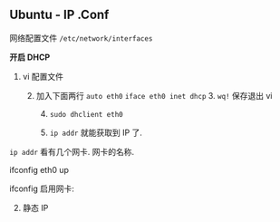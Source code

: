 ## Ubuntu - IP .Conf

网络配置文件
`/etc/network/interfaces`


**开启 DHCP**
1. vi 配置文件

	2. 加入下面两行
		`auto eth0`
		`iface eth0 inet dhcp`
		3. `wq!` 保存退出 vi

		4. `sudo dhclient eth0`

		5. `ip addr` 就能获取到 IP 了.




`ip addr`
看有几个网卡. 网卡的名称.

ifconfig eth0 up


ifconfig 
启用网卡:







2. 静态 IP










